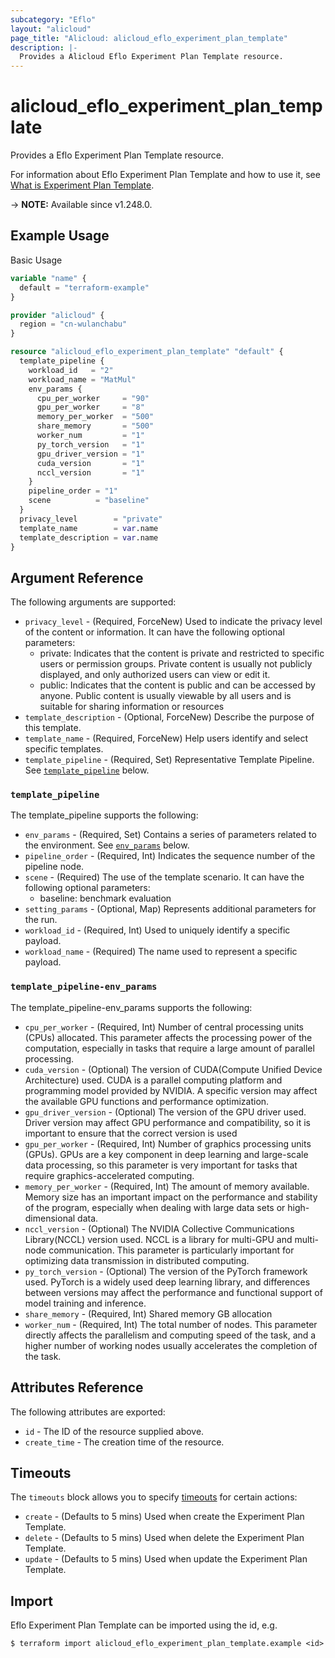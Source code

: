 ```yaml
---
subcategory: "Eflo"
layout: "alicloud"
page_title: "Alicloud: alicloud_eflo_experiment_plan_template"
description: |-
  Provides a Alicloud Eflo Experiment Plan Template resource.
---
```


# alicloud_eflo_experiment_plan_template

Provides a Eflo Experiment Plan Template resource.



For information about Eflo Experiment Plan Template and how to use it, see [What is Experiment Plan Template](https://www.alibabacloud.com/help/en/pai/developer-reference/api-eflo-cnp-2023-08-28-createexperimentplantemplate).

-> **NOTE:** Available since v1.248.0.

## Example Usage

Basic Usage

```terraform
variable "name" {
  default = "terraform-example"
}

provider "alicloud" {
  region = "cn-wulanchabu"
}

resource "alicloud_eflo_experiment_plan_template" "default" {
  template_pipeline {
    workload_id   = "2"
    workload_name = "MatMul"
    env_params {
      cpu_per_worker     = "90"
      gpu_per_worker     = "8"
      memory_per_worker  = "500"
      share_memory       = "500"
      worker_num         = "1"
      py_torch_version   = "1"
      gpu_driver_version = "1"
      cuda_version       = "1"
      nccl_version       = "1"
    }
    pipeline_order = "1"
    scene          = "baseline"
  }
  privacy_level        = "private"
  template_name        = var.name
  template_description = var.name
}
```

## Argument Reference

The following arguments are supported:
* `privacy_level` - (Required, ForceNew) Used to indicate the privacy level of the content or information. It can have the following optional parameters:
  - private: Indicates that the content is private and restricted to specific users or permission groups. Private content is usually not publicly displayed, and only authorized users can view or edit it.
  - public: Indicates that the content is public and can be accessed by anyone. Public content is usually viewable by all users and is suitable for sharing information or resources
* `template_description` - (Optional, ForceNew) Describe the purpose of this template.
* `template_name` - (Required, ForceNew) Help users identify and select specific templates.
* `template_pipeline` - (Required, Set) Representative Template Pipeline. See [`template_pipeline`](#template_pipeline) below.

### `template_pipeline`

The template_pipeline supports the following:
* `env_params` - (Required, Set) Contains a series of parameters related to the environment. See [`env_params`](#template_pipeline-env_params) below.
* `pipeline_order` - (Required, Int) Indicates the sequence number of the pipeline node.
* `scene` - (Required) The use of the template scenario. It can have the following optional parameters:
  - baseline: benchmark evaluation
* `setting_params` - (Optional, Map) Represents additional parameters for the run.
* `workload_id` - (Required, Int) Used to uniquely identify a specific payload.
* `workload_name` - (Required) The name used to represent a specific payload.

### `template_pipeline-env_params`

The template_pipeline-env_params supports the following:
* `cpu_per_worker` - (Required, Int) Number of central processing units (CPUs) allocated. This parameter affects the processing power of the computation, especially in tasks that require a large amount of parallel processing.
* `cuda_version` - (Optional) The version of CUDA(Compute Unified Device Architecture) used. CUDA is a parallel computing platform and programming model provided by NVIDIA. A specific version may affect the available GPU functions and performance optimization.
* `gpu_driver_version` - (Optional) The version of the GPU driver used. Driver version may affect GPU performance and compatibility, so it is important to ensure that the correct version is used
* `gpu_per_worker` - (Required, Int) Number of graphics processing units (GPUs). GPUs are a key component in deep learning and large-scale data processing, so this parameter is very important for tasks that require graphics-accelerated computing.
* `memory_per_worker` - (Required, Int) The amount of memory available. Memory size has an important impact on the performance and stability of the program, especially when dealing with large data sets or high-dimensional data.
* `nccl_version` - (Optional) The NVIDIA Collective Communications Library(NCCL) version used. NCCL is a library for multi-GPU and multi-node communication. This parameter is particularly important for optimizing data transmission in distributed computing.
* `py_torch_version` - (Optional) The version of the PyTorch framework used. PyTorch is a widely used deep learning library, and differences between versions may affect the performance and functional support of model training and inference.
* `share_memory` - (Required, Int) Shared memory GB allocation
* `worker_num` - (Required, Int) The total number of nodes. This parameter directly affects the parallelism and computing speed of the task, and a higher number of working nodes usually accelerates the completion of the task.

## Attributes Reference

The following attributes are exported:
* `id` - The ID of the resource supplied above.
* `create_time` - The creation time of the resource.

## Timeouts

The `timeouts` block allows you to specify [timeouts](https://www.terraform.io/docs/configuration-0-11/resources.html#timeouts) for certain actions:
* `create` - (Defaults to 5 mins) Used when create the Experiment Plan Template.
* `delete` - (Defaults to 5 mins) Used when delete the Experiment Plan Template.
* `update` - (Defaults to 5 mins) Used when update the Experiment Plan Template.

## Import

Eflo Experiment Plan Template can be imported using the id, e.g.

```shell
$ terraform import alicloud_eflo_experiment_plan_template.example <id>
```
